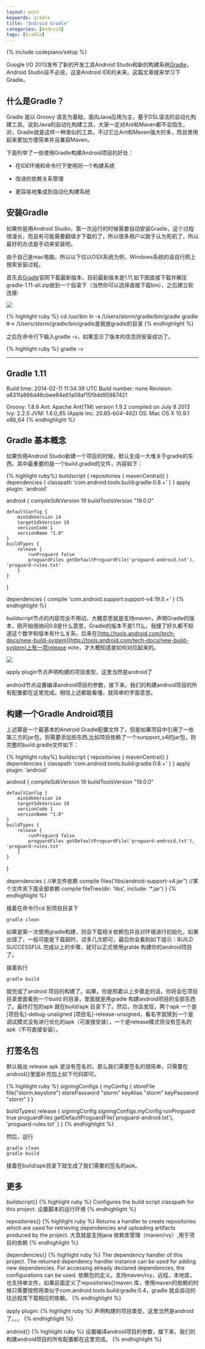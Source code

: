 ```yaml
---
layout: post
keywords: gradle
title: "Android Gradle"
categories: [Android]
tags: [Gradle]
---
```

{% include codepiano/setup %}

Google I/O 2013发布了新的开发工具Android Studio和新的构建系统[Gradle](http://tools.android.com/tech-docs/new-build-system)， Android Studio自不必说，这是Android IDE的未来。这篇文章就来学习下Gradle。

## 什么是Gradle？

Gradle 是以 Groovy 语言为基础，面向Java应用为主，基于DSL语法的自动化构建工具。说到Java的自动化构建工具，大家一定对Ant和Maven都不会陌生，对，Gradle就是这样一种类似的工具，不过它比Ant和Maven强大的多，而且使用起来更加方便简单并且兼容Maven。

下面列举了一些使用Gradle构建Android项目的好处：

* 在IDE环境和命令行下使用同一个构建系统

* 改进的依赖关系管理

* 更容易地集成到自动化构建系统

## 安装Gradle

如果你是用Android Studio，第一次运行的时候需要自动安装Gradle，这个过程很漫长，而且有可能需要翻墙才下载的了，所以很多用户以致于认为死机了，所以最好的办法是手动来安装吧。

由于自己是mac电脑，所以以下仅以OSX系统为例，Windows系统的请自行网上搜索安装过程。

首先去[Gradle](http://www.gradle.org/downloads)官网下载最新版本，目前最新版本是1.11,如下图直接下载并解压gradle-1.11-all.zip放到一个目录下（当然你可以选择直接下载bin），之后建立软连接:

<img src="/image/gradle_download.png">


{% highlight ruby %}
cd /usr/bin
ln -s /Users/storm/gradle/bin/gradle gradle
#-> /Users/storm/gradle/bin/gradle是我放gradle的目录
{% endhighlight %}

之后在命令行下输入gradle -v，如果显示了版本的信息则安装成功了。

{% highlight ruby %}
gradle -v

------------------------------------------------------------
Gradle 1.11
------------------------------------------------------------

Build time:   2014-02-11 11:34:39 UTC
Build number: none
Revision:     a831fa866d46cbee94e61a09af15f9dd95987421

Groovy:       1.8.6
Ant:          Apache Ant(TM) version 1.9.2 compiled on July 8 2013
Ivy:          2.2.0
JVM:          1.6.0_65 (Apple Inc. 20.65-b04-462)
OS:           Mac OS X 10.9.1 x86_64
{% endhighlight %}

## Gradle 基本概念

如果你用Android Studio新建一个项目的时候，默认生成一大堆关于gradle的东西，其中最重要的是一个build.gradle的文件，内容如下：

{% highlight ruby%}
buildscript {
    repositories {
        mavenCentral()
    }
    dependencies {
        classpath 'com.android.tools.build:gradle:0.8.+'
    }
}
apply plugin: 'android'

android {
    compileSdkVersion 19
    buildToolsVersion "19.0.0"

    defaultConfig {
        minSdkVersion 14
        targetSdkVersion 19
        versionCode 1
        versionName "1.0"
    }
    buildTypes {
        release {
            runProguard false
            proguardFiles getDefaultProguardFile('proguard-android.txt'), 'proguard-rules.txt'
        }
    }
}

dependencies {
    compile 'com.android.support:support-v4:19.0.+'
}
{% endhighlight %}

buildscript节点的内容完全不用动，大概意思就是支持maven，声明Gradle的版本，刚开始很纳闷0.8是什么意思，Gradle的版本不是1.11么，我搜了好久都不知道这个数字和版本有什么关系，后来在[http://tools.android.com/tech-docs/new-build-system](http://tools.android.com/tech-docs/new-build-system)上有一项release note，才大概知道是如何对应起来的。

<img src="/image/gradle_release_note.png">


apply plugin节点声明构建的项目类型，这里当然是android了

android节点设置编译android项目的参数，接下来，我们的构建android项目的所有配置都在这里完成。相信上述都能看懂，就简单的字面意思。

## 构建一个Gradle Android项目

上述算是一个最基本的Android Gradle配置文件了，但是如果项目中引用了一些第三方的jar包，则需要添加些东西,比如项目依赖了一个sunpport_v4的jar包，则完整的build.gradle文件如下：

{% highlight ruby%}
buildscript {
    repositories {
        mavenCentral()
    }
    dependencies {
        classpath 'com.android.tools.build:gradle:0.8.+'
    }
}
apply plugin: 'android'

android {
    compileSdkVersion 19
    buildToolsVersion "19.0.0"

    defaultConfig {
        minSdkVersion 14
        targetSdkVersion 19
        versionCode 1
        versionName "1.0"
    }
    buildTypes {
        release {
            runProguard false
            proguardFiles getDefaultProguardFile('proguard-android.txt'), 'proguard-rules.txt'
        }
    }
}

dependencies {
	//单文件依赖
    compile files('libs/android-support-v4.jar")
    //某个文件夹下面全部依赖
    compile fileTree(dir: 'libs', include: '*.jar')
}
{% endhighlight %}

接着在命令行cd 到项目目录下

    gradle clean

如果是第一次使用gradle构建，则会下载相关依赖包并且对环境进行初始化，如果出错了，一般可能是下载超时，试多几次即可，最后你会看到如下提示：BUILD SUCCESSFUL
完成以上的步骤，就可以正式使用gralde 构建你的android项目了。

接着执行

    gradle build

就完成了android 项目的构建了。如果，你是照着以上步骤走的话，你将会在项目目录里面看到一个build 的目录，里面就是用gradle 构建android项目的全部东西了。最终打包的apk 就在build/apk 目录下了。然后，你会发现，两个apk 一个是 [项目名]-debug-unaligned [项目名]-release-unsigned，看名字就猜到一个是调试模式没有进行优化的apk（可直接安装），一个是release模式但没有签名的apk（不可直接安装）。

## 打签名包

默认输出 release apk 是没有签名的，那么我们需要签名的很简单，只需要在android{}里面补充加上如下代码即可。

{% highlight ruby %}
signingConfigs {
    myConfig {
        storeFile file("storm.keystore")
        storePassword "storm"
        keyAlias "storm"
        keyPassword "storm"
    }
}
    
buildTypes{
    release {
        signingConfig  signingConfigs.myConfig
        runProguard true
        proguardFiles getDefaultProguardFile('proguard-android.txt'), 'proguard-rules.txt'
    } 
}
{% endhighlight %}

然后，运行

    gradle clean 
    gradle build 

接着在build/apk目录下就生成了我们需要的签名的apk。

## 更多

buildscript{}
{% highlight ruby %}
Configures the build script classpath for this project. 设置脚本的运行环境
{% endhighlight %}

repositories{}
{% highlight ruby %}
Returns a handler to create repositories which are used for retrieving dependencies and uploading artifacts produced by the project. 
大意就是支持java 依赖库管理（maven/ivy）,用于项目的依赖
{% endhighlight %}

dependencies{}
{% highlight ruby %}
The dependency handler of this project. The returned dependency handler instance can be used for adding new dependencies. For accessing already declared dependencies, the configurations can be used. 
依赖包的定义。支持maven/ivy，远程，本地库，也支持单文件，如果前面定义了repositories{}maven 库，使用maven的依赖的时候只需要按照用类似于com.android.tools.build:gradle:0.4，gradle 就会自动的往远程库下载相应的依赖。
{% endhighlight %}

apply plugin:
{% highlight ruby %}
声明构建的项目类型，这里当然是android了。。。
{% endhighlight %}

android{}
{% highlight ruby %}
设置编译android项目的参数，接下来，我们的构建android项目的所有配置都在这里完成。
{% endhighlight %}



























